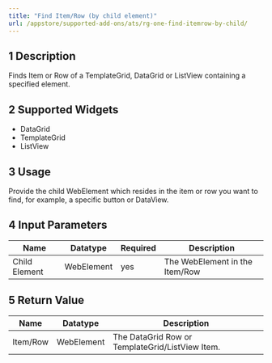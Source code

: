 ```yaml
---
title: "Find Item/Row (by child element)"
url: /appstore/supported-add-ons/ats/rg-one-find-itemrow-by-child/
---
```


## 1 Description

Finds Item or Row of a TemplateGrid, DataGrid or ListView containing a specified element.

## 2 Supported Widgets

* DataGrid
* TemplateGrid
* ListView

## 3 Usage

Provide the child WebElement which resides in the item or row you want to find, for example, a specific button or DataView.  

## 4 Input Parameters

Name | Datatype | Required | Description
--- | --- | --- | ---
Child Element | WebElement | yes | The WebElement in the Item/Row

## 5 Return Value

Name | Datatype | Description
---- | --------- | ---------------
Item/Row | WebElement | The DataGrid Row or TemplateGrid/ListView Item.
